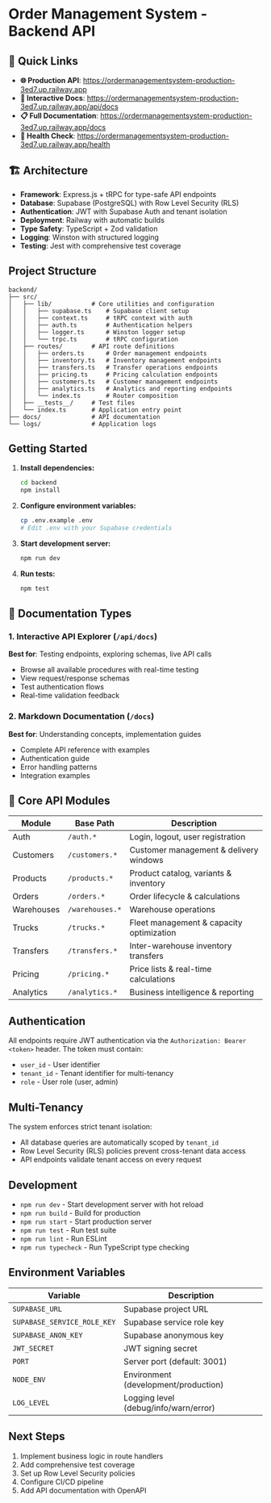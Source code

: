 # Order Management System - Backend API

## 🚀 Quick Links

- **🌐 Production API**: https://ordermanagementsystem-production-3ed7.up.railway.app
- **📖 Interactive Docs**: https://ordermanagementsystem-production-3ed7.up.railway.app/api/docs
- **📋 Full Documentation**: https://ordermanagementsystem-production-3ed7.up.railway.app/docs
- **💚 Health Check**: https://ordermanagementsystem-production-3ed7.up.railway.app/health

## 🏗️ Architecture

- **Framework**: Express.js + tRPC for type-safe API endpoints
- **Database**: Supabase (PostgreSQL) with Row Level Security (RLS)
- **Authentication**: JWT with Supabase Auth and tenant isolation
- **Deployment**: Railway with automatic builds
- **Type Safety**: TypeScript + Zod validation
- **Logging**: Winston with structured logging
- **Testing**: Jest with comprehensive test coverage

## Project Structure

```
backend/
├── src/
│   ├── lib/           # Core utilities and configuration
│   │   ├── supabase.ts    # Supabase client setup
│   │   ├── context.ts     # tRPC context with auth
│   │   ├── auth.ts        # Authentication helpers
│   │   ├── logger.ts      # Winston logger setup
│   │   └── trpc.ts        # tRPC configuration
│   ├── routes/        # API route definitions
│   │   ├── orders.ts      # Order management endpoints
│   │   ├── inventory.ts   # Inventory management endpoints
│   │   ├── transfers.ts   # Transfer operations endpoints
│   │   ├── pricing.ts     # Pricing calculation endpoints
│   │   ├── customers.ts   # Customer management endpoints
│   │   ├── analytics.ts   # Analytics and reporting endpoints
│   │   └── index.ts       # Router composition
│   ├── __tests__/     # Test files
│   └── index.ts       # Application entry point
├── docs/              # API documentation
└── logs/              # Application logs
```

## Getting Started

1. **Install dependencies:**
   ```bash
   cd backend
   npm install
   ```

2. **Configure environment variables:**
   ```bash
   cp .env.example .env
   # Edit .env with your Supabase credentials
   ```

3. **Start development server:**
   ```bash
   npm run dev
   ```

4. **Run tests:**
   ```bash
   npm test
   ```

## 📖 Documentation Types

### 1. Interactive API Explorer (`/api/docs`)
**Best for**: Testing endpoints, exploring schemas, live API calls
- Browse all available procedures with real-time testing
- View request/response schemas
- Test authentication flows
- Real-time validation feedback

### 2. Markdown Documentation (`/docs`)
**Best for**: Understanding concepts, implementation guides
- Complete API reference with examples
- Authentication guide
- Error handling patterns
- Integration examples

## 🔗 Core API Modules

| Module | Base Path | Description |
|--------|-----------|-------------|
| Auth | `/auth.*` | Login, logout, user registration |
| Customers | `/customers.*` | Customer management & delivery windows |
| Products | `/products.*` | Product catalog, variants & inventory |
| Orders | `/orders.*` | Order lifecycle & calculations |
| Warehouses | `/warehouses.*` | Warehouse operations |
| Trucks | `/trucks.*` | Fleet management & capacity optimization |
| Transfers | `/transfers.*` | Inter-warehouse inventory transfers |
| Pricing | `/pricing.*` | Price lists & real-time calculations |
| Analytics | `/analytics.*` | Business intelligence & reporting |

## Authentication

All endpoints require JWT authentication via the `Authorization: Bearer <token>` header. The token must contain:

- `user_id` - User identifier
- `tenant_id` - Tenant identifier for multi-tenancy
- `role` - User role (user, admin)

## Multi-Tenancy

The system enforces strict tenant isolation:

- All database queries are automatically scoped by `tenant_id`
- Row Level Security (RLS) policies prevent cross-tenant data access
- API endpoints validate tenant access on every request

## Development

- `npm run dev` - Start development server with hot reload
- `npm run build` - Build for production
- `npm run start` - Start production server
- `npm run test` - Run test suite
- `npm run lint` - Run ESLint
- `npm run typecheck` - Run TypeScript type checking

## Environment Variables

| Variable | Description |
|----------|-------------|
| `SUPABASE_URL` | Supabase project URL |
| `SUPABASE_SERVICE_ROLE_KEY` | Supabase service role key |
| `SUPABASE_ANON_KEY` | Supabase anonymous key |
| `JWT_SECRET` | JWT signing secret |
| `PORT` | Server port (default: 3001) |
| `NODE_ENV` | Environment (development/production) |
| `LOG_LEVEL` | Logging level (debug/info/warn/error) |

## Next Steps

1. Implement business logic in route handlers
2. Add comprehensive test coverage
3. Set up Row Level Security policies
4. Configure CI/CD pipeline
5. Add API documentation with OpenAPI